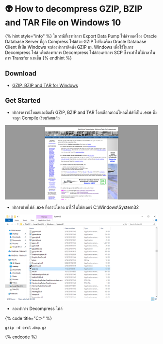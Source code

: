 # 👽 How to decompress GZIP, BZIP and TAR File on Windows 10

{% hint style="info" %}
ในกรณีทื่เราทำการ Export Data Pump ไฟล์จากเครื่อง Oracle Database Server ที่ถูก Compress ไฟล์ด้วย GZIP ไปยังเครื่อง Oracle Database Client ที่เป็น Windows จะต้องทำการติดตั้ง GZIP บน Windows เพื่อใช้ในการ Decompress ไฟล์ หรือต้องทำการ Decompress ไฟล์ก่อนทำการ SCP ซึ่งจะทำให้ใช้เวลาในการ Transfer นานขึ้น
{% endhint %}

## **Download**

* [GZIP, BZIP and TAR for Windows](http://stahlworks.com/dev/index.php?tool=zipunzip)

## **Get Started**

* ทำการดาวน์โหลดและติดตั้ง GZIP, BZIP and TAR โดยเลือกดาวน์โหลดไฟล์ที่เป็น .exe ซึ่งจะถูก Compile เรียบร้อยแล้ว

![Decompress-01.png](../../.gitbook/assets/decompress-01.png)

* ทำการย้ายไฟล์ .exe ที่ดาวน์โหลด มาไว้ในโฟลเดอร์ C:\Windows\System32

![Decompress-02.png](../../.gitbook/assets/decompress-02.png)

* ลองทำการ Decompress ไฟล์

{% code title="C:\>" %}
```
gzip -d orcl.dmp.gz
```
{% endcode %}
